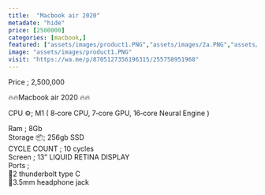 ```yaml
---
title:  "Macbook air 2020"
metadate: "hide"
price: [2500000]
categories: [macbook,]
featured: ["assets/images/product1.PNG","assets/images/2a.PNG","assets/images/3.PNG"]
image: "assets/images/product1.PNG"
visit: "https://wa.me/p/8705127356196315/255758951968"
---
```


Price ; 2,500,000

🔥🔥Macbook air 2020 🔥🔥

CPU ⚙️; M1 ( 8‑core CPU, 7‑core GPU, 16‑core Neural Engine ) 

Ram ; 8Gb   
Storage 📦; 256gb SSD   
CYCLE COUNT ; 10 cycles   
Screen ; 13” LIQUID RETINA DISPLAY   
Ports ;   
📍2 thunderbolt type C   
📍3.5mm headphone jack  



